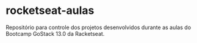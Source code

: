 # rocketseat-aulas
Repositório para controle dos projetos desenvolvidos durante as aulas do Bootcamp GoStack 13.0 da Racketseat.
